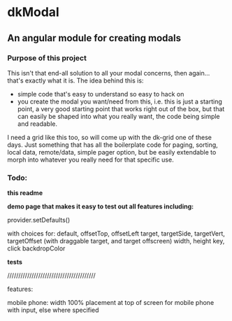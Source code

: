 # dkModal

## An angular module for creating modals

### Purpose of this project
This isn't that end-all solution to all your modal concerns, then again... that's exactly what it is. The idea behind this is:

* simple code that's easy to understand so easy to hack on
* you create the modal you want/need from this, i.e. this is just a starting point, a very good starting point that works right out of the box, but that can easily be shaped into what you really want, the code being simple and readable.

 I need a grid like this too, so will come up with the dk-grid one of these days. Just something that has all the boilerplate code for paging, sorting, local data, remote/data, simple pager option, but be easily extendable to morph into whatever you really need for that specific use.

### Todo:

**this readme**

**demo page that makes it easy to test out all features including:**

provider.setDefaults()

with choices for:
default,
offsetTop, offsetLeft
target, targetSide, targetVert, targetOffset (with draggable target, and target offscreen)
width, height
key, click
backdropColor

**tests**



////////////////////////////////////////

features:

mobile phone:
width 100%
placement at top of screen for mobile phone with input, else where specified

